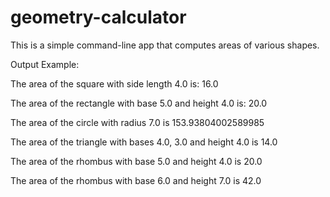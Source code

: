 # geometry-calculator
This is a simple command-line app that computes areas of various shapes.

Output Example:

The area of the square with side length 4.0 is: 16.0

The area of the rectangle with base 5.0 and height 4.0 is: 20.0

The area of the circle with radius 7.0 is 153.93804002589985

The area of the triangle with bases 4.0, 3.0 and height 4.0 is 14.0

The area of the rhombus with base 5.0 and height 4.0 is 20.0

The area of the rhombus with base 6.0 and height 7.0 is 42.0


